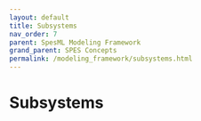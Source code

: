 ```yaml
---
layout: default
title: Subsystems
nav_order: 7
parent: SpesML Modeling Framework
grand_parent: SPES Concepts
permalink: /modeling_framework/subsystems.html
---
```

# Subsystems

